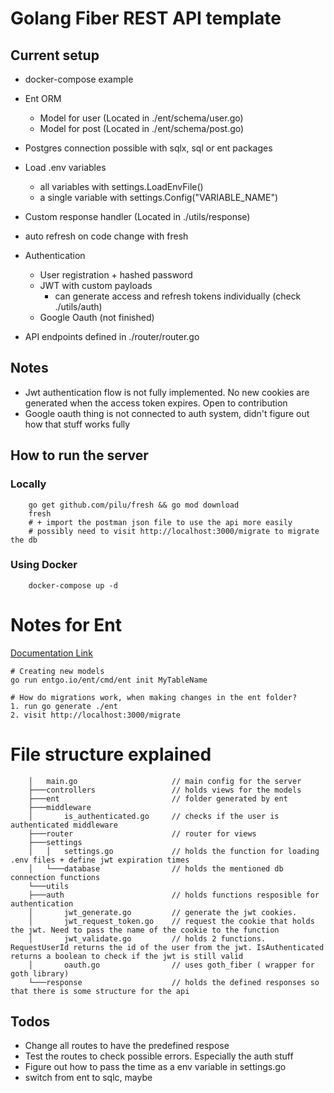 # Golang Fiber REST API template

## Current setup

- docker-compose example

- Ent ORM
  - Model for user (Located in ./ent/schema/user.go)
  - Model for post (Located in ./ent/schema/post.go)
- Postgres connection possible with sqlx, sql or ent packages
- Load .env variables
  - all variables with settings.LoadEnvFile()
  - a single variable with settings.Config("VARIABLE_NAME")
- Custom response handler (Located in ./utils/response)
- auto refresh on code change with fresh
- Authentication
  - User registration + hashed password
  - JWT with custom payloads
    - can generate access and refresh tokens individually (check ./utils/auth)
  - Google Oauth (not finished)
- API endpoints defined in ./router/router.go

## Notes

- Jwt authentication flow is not fully implemented. No new cookies are generated when the access token expires. Open to contribution
- Google oauth thing is not connected to auth system, didn't figure out how that stuff works fully

## How to run the server

### Locally

        go get github.com/pilu/fresh && go mod download
        fresh
        # + import the postman json file to use the api more easily
        # possibly need to visit http://localhost:3000/migrate to migrate the db

### Using Docker

        docker-compose up -d

# Notes for Ent

[Documentation Link](https://entgo.io/docs/getting-started)

    # Creating new models
    go run entgo.io/ent/cmd/ent init MyTableName

    # How do migrations work, when making changes in the ent folder?
    1. run go generate ./ent
    2. visit http://localhost:3000/migrate

# File structure explained

        │   main.go                     // main config for the server
        ├───controllers                 // holds views for the models
        ├───ent                         // folder generated by ent
        ├───middleware
        │       is_authenticated.go     // checks if the user is authenticated middleware
        ├───router                      // router for views
        ├───settings
        │   │   settings.go             // holds the function for loading .env files + define jwt expiration times
        │   └───database                // holds the mentioned db connection functions
        └───utils
        ├───auth                        // holds functions resposible for authentication
        │       jwt_generate.go         // generate the jwt cookies.
        │       jwt_request_token.go    // request the cookie that holds the jwt. Need to pass the name of the cookie to the function
        │       jwt_validate.go         // holds 2 functions. RequestUserId returns the id of the user from the jwt. IsAuthenticated returns a boolean to check if the jwt is still valid
        │       oauth.go                // uses goth_fiber ( wrapper for goth library)
        └───response                    // holds the defined responses so that there is some structure for the api

## Todos

- Change all routes to have the predefined respose
- Test the routes to check possible errors. Especially the auth stuff
- Figure out how to pass the time as a env variable in settings.go
- switch from ent to sqlc, maybe
